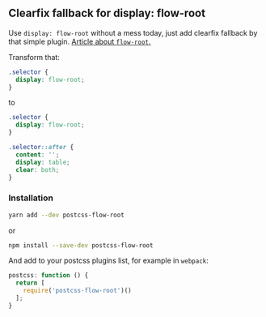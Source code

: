## Clearfix fallback for display: flow-root
Use `display: flow-root` without a mess today, just add clearfix fallback by that simple plugin. [Article about `flow-root`.](https://rachelandrew.co.uk/archives/2017/01/24/the-end-of-the-clearfix-hack/)

Transform that:
```css
.selector {
  display: flow-root;
}
```
to
```css
.selector {
  display: flow-root;
}

.selector::after {
  content: '';
  display: table;
  clear: both;
}
```

### Installation
```sh
yarn add --dev postcss-flow-root
```
or
```sh
npm install --save-dev postcss-flow-root
```

And add to your postcss plugins list, for example in `webpack`:
```js
postcss: function () {
  return [
    require('postcss-flow-root')()
  ];
}
```
